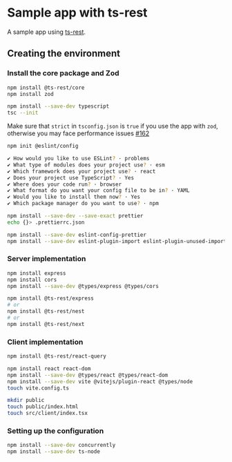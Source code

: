 # Sample app with ts-rest

A sample app using [ts-rest](https://ts-rest.com/).

## Creating the environment

### Install the core package and Zod

```sh
npm install @ts-rest/core
npm install zod

npm install --save-dev typescript
tsc --init
```

Make sure that `strict` in `tsconfig.json` is `true` if you use the app with `zod`, otherwise you may face performance issues [#162](https://github.com/ts-rest/ts-rest/issues/162)

```sh
npm init @eslint/config

✔ How would you like to use ESLint? · problems
✔ What type of modules does your project use? · esm
✔ Which framework does your project use? · react
✔ Does your project use TypeScript? · Yes
✔ Where does your code run? · browser
✔ What format do you want your config file to be in? · YAML
✔ Would you like to install them now? · Yes
✔ Which package manager do you want to use? · npm
```

```sh
npm install --save-dev --save-exact prettier
echo {}> .prettierrc.json
```

```sh
npm install --save-dev eslint-config-prettier
npm install --save-dev eslint-plugin-import eslint-plugin-unused-imports
```

### Server implementation

```sh
npm install express
npm install cors
npm install --save-dev @types/express @types/cors
```

```sh
npm install @ts-rest/express
# or
npm install @ts-rest/nest
# or
npm install @ts-rest/next
```

### Client implementation

```sh
npm install @ts-rest/react-query
```

```sh
npm install react react-dom
npm install --save-dev @types/react @types/react-dom
npm install --save-dev vite @vitejs/plugin-react @types/node
touch vite.config.ts
```

```sh
mkdir public
touch public/index.html
touch src/client/index.tsx
```

### Setting up the configuration

```sh
npm install --save-dev concurrently
npm install --save-dev ts-node
```
